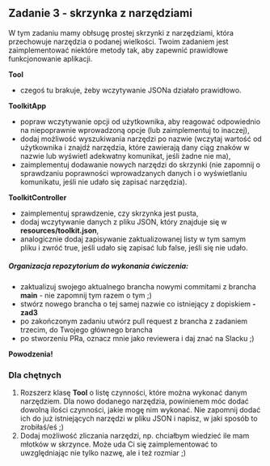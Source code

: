 ## Zadanie 3 - skrzynka z narzędziami

W tym zadaniu mamy obłsugę prostej skrzynki z narzędziami, która przechowuje narzędzia o podanej wielkości.
Twoim zadaniem jest zaimplementować niektóre metody tak, aby zapewnić prawidłowe funkcjonowanie aplikacji.

**Tool**

- czegoś tu brakuje, żeby wczytywanie JSONa działało prawidłowo.

**ToolkitApp**

- popraw wczytywanie opcji od użytkownika, aby reagować odpowiednio na niepoprawnie wprowadzoną opcje (lub zaimplementuj
  to inaczej),
- dodaj możliwość wyszukiwania narzędzi po nazwie (wczytaj wartość od użytkownika i znajdź narzędzia, które zawierają
  dany ciąg znaków w nazwie lub wyświetl adekwatny komunikat, jeśli żadne nie ma),
- zaimplementuj dodawanie nowych narzędzi do skrzynki (nie zapomnij o sprawdzaniu poprawności wprowadzanych danych i o
  wyświetlaniu komunikatu, jeśli nie udało się zapisać narzędzia).

**ToolkitController**

- zaimplementuj sprawdzenie, czy skrzynka jest pusta,
- dodaj wczytywanie danych z pliku JSON, który znajduje się w **resources/toolkit.json**,
- analogicznie dodaj zapisywanie zaktualizowanej listy w tym samym pliku i zwróć true, jeśli udało się zapisać lub
  false, jeśli się nie udało.

##### Organizacja repozytorium do wykonania ćwiczenia:

- zaktualizuj swojego aktualnego brancha nowymi commitami z brancha **main** - nie zapomnij tym razem o tym ;)
- stwórz nowego brancha o tej samej nazwie co istniejący z dopiskiem **-zad3**
- po zakończonym zadaniu utwórz pull request z brancha z zadaniem trzecim, do Twojego głównego brancha
- po stworzeniu PRa, oznacz mnie jako reviewera i daj znać na Slacku ;)

**Powodzenia!**

### Dla chętnych

1. Rozszerz klasę **Tool** o listę czynności, które można wykonać danym narzędziem. Dla nowo dodanego narzędzia,
   powinienem móc dodać dowolną ilości czynności, jakie mogę nim wykonać. Nie zapomnij dodać ich do już istniejących
   narzędzi w pliku JSON i napisz, w jaki sposób to zrobiłaś/eś ;)
2. Dodaj możliwość zliczania narzędzi, np. chciałbym wiedzieć ile mam młotków w skrzynce. Może uda Ci się
   zaimplementować to uwzględniając nie tylko nazwę, ale i też rozmiar ;)
